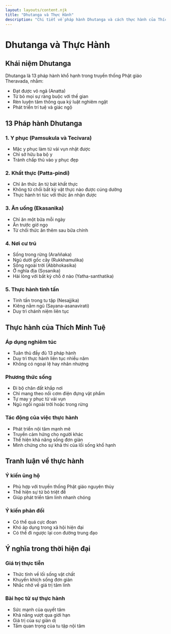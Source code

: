 ```yaml
---
layout: layouts/content.njk
title: "Dhutanga và Thực Hành"
description: "Chi tiết về pháp hành Dhutanga và cách thực hành của Thích Minh Tuệ"
---
```


# Dhutanga và Thực Hành

## Khái niệm Dhutanga

Dhutanga là 13 pháp hành khổ hạnh trong truyền thống Phật giáo Theravada, nhằm:
- Đạt được vô ngã (Anatta)
- Từ bỏ mọi sự ràng buộc với thế gian
- Rèn luyện tâm thông qua kỷ luật nghiêm ngặt
- Phát triển trí tuệ và giác ngộ

## 13 Pháp hành Dhutanga

### 1. Y phục (Pamsukula và Tecivara)
- Mặc y phục làm từ vải vụn nhặt được
- Chỉ sở hữu ba bộ y
- Tránh chấp thủ vào y phục đẹp

### 2. Khất thực (Patta-pindi)
- Chỉ ăn thức ăn từ bát khất thực
- Không từ chối bất kỳ vật thực nào được cúng dường
- Thực hành tri túc với thức ăn nhận được

### 3. Ăn uống (Ekasanika)
- Chỉ ăn một bữa mỗi ngày
- Ăn trước giờ ngọ
- Từ chối thức ăn thêm sau bữa chính

### 4. Nơi cư trú
- Sống trong rừng (Araññaka)
- Ngủ dưới gốc cây (Rukkhamulika)
- Sống ngoài trời (Abbhokasika)
- Ở nghĩa địa (Sosanika)
- Hài lòng với bất kỳ chỗ ở nào (Yatha-santhatika)

### 5. Thực hành tinh tấn
- Tinh tấn trong tu tập (Nesajjika)
- Kiêng nằm ngủ (Sayana-asanavirati)
- Duy trì chánh niệm liên tục

## Thực hành của Thích Minh Tuệ

### Áp dụng nghiêm túc
- Tuân thủ đầy đủ 13 pháp hành
- Duy trì thực hành liên tục nhiều năm
- Không có ngoại lệ hay nhân nhượng

### Phương thức sống
- Đi bộ chân đất khắp nơi
- Chỉ mang theo nồi cơm điện đựng vật phẩm
- Tự may y phục từ vải vụn
- Ngủ ngồi ngoài trời hoặc trong rừng

### Tác động của việc thực hành
- Phát triển nội tâm mạnh mẽ
- Truyền cảm hứng cho người khác
- Thể hiện khả năng sống đơn giản
- Minh chứng cho sự khả thi của lối sống khổ hạnh

## Tranh luận về thực hành

### Ý kiến ủng hộ
- Phù hợp với truyền thống Phật giáo nguyên thủy
- Thể hiện sự từ bỏ triệt để
- Giúp phát triển tâm linh nhanh chóng

### Ý kiến phản đối
- Có thể quá cực đoan
- Khó áp dụng trong xã hội hiện đại
- Có thể đi ngược lại con đường trung đạo

## Ý nghĩa trong thời hiện đại

### Giá trị thực tiễn
- Thức tỉnh về lối sống vật chất
- Khuyến khích sống đơn giản
- Nhắc nhở về giá trị tâm linh

### Bài học từ sự thực hành
- Sức mạnh của quyết tâm
- Khả năng vượt qua giới hạn
- Giá trị của sự giản dị
- Tầm quan trọng của tu tập nội tâm
